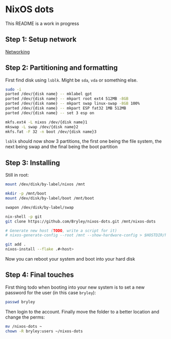 # NixOS dots

This README is a work in progress

## Step 1: Setup network

[Networking](https://nixos.org/manual/nixos/stable/#sec-installation-manual-networking)

## Step 2: Partitioning and formatting

First find disk using `lsblk`. Might be `sda`, `vda` or something else.

```bash
sudo -i
parted /dev/{disk name} -- mklabel gpt
parted /dev/{disk name} -- mkpart root ext4 512MB -8GB
parted /dev/{disk name} -- mkpart swap linux-swap -8GB 100%
parted /dev/{disk name} -- mkpart ESP fat32 1MB 512MB
parted /dev/{disk name} -- set 3 esp on

mkfs.ext4 -L nixos /dev/{disk name}1
mkswap -L swap /dev/{disk name}2
mkfs.fat -F 32 -n boot /dev/{disk name}3
```

`lsblk` should now show 3 partitions, the first one being the file system, the
next being swap and the final being the boot partition

## Step 3: Installing

Still in root:

```bash
mount /dev/disk/by-label/nixos /mnt

mkdir -p /mnt/boot
mount /dev/disk/by-label/boot /mnt/boot

swapon /dev/disk/by-label/swap

nix-shell -p git
git clone https://github.com/Bryley/nixos-dots.git /mnt/nixos-dots

# Generate new host (TODO, write a script for it)
# nixos-generate-config --root /mnt --show-hardware-config > $HOSTDIR/hardware-configuration.nix

git add .
nixos-install --flake .#<host>
```

Now you can reboot your system and boot into your hard disk

## Step 4: Final touches

First thing todo when booting into your new system is to set a new password for
the user (in this case `bryley`):

```bash
passwd bryley
```

Then login to the account.
Finally move the folder to a better location and change the perms:

```bash
mv /nixos-dots ~
chown -R bryley:users ~/nixos-dots
```
